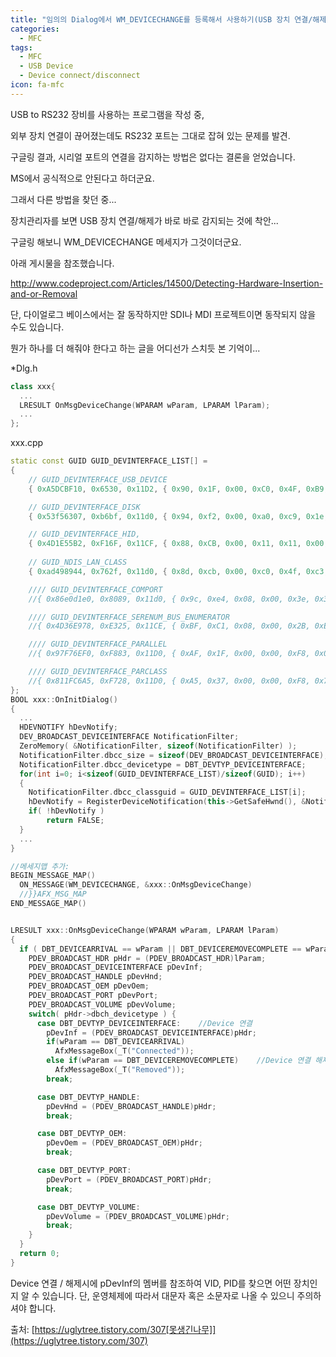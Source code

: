 ```yaml
---
title: "임의의 Dialog에서 WM_DEVICECHANGE를 등록해서 사용하기(USB 장치 연결/해제 감지)"
categories: 
  - MFC
tags: 
  - MFC
  - USB Device
  - Device connect/disconnect
icon: fa-mfc
---
```


USB to RS232 장비를 사용하는 프로그램을 작성 중,

외부 장치 연결이 끊어졌는데도 RS232 포트는 그대로 잡혀 있는 문제를 발견.

구글링 결과, 시리얼 포트의 연결을 감지하는 방법은 없다는 결론을 얻었습니다.

MS에서 공식적으로 안된다고 하더군요.



그래서 다른 방법을 찾던 중...

장치관리자를 보면 USB 장치 연결/해제가 바로 바로 감지되는 것에 착안...

구글링 해보니 WM_DEVICECHANGE 메세지가 그것이더군요.



아래 게시물을 참조했습니다.

http://www.codeproject.com/Articles/14500/Detecting-Hardware-Insertion-and-or-Removal



단, 다이얼로그 베이스에서는 잘 동작하지만 SDI나 MDI 프로젝트이면 동작되지 않을 수도 있습니다.

뭔가 하나를 더 해줘야 한다고 하는 글을 어디선가 스치듯 본 기억이...




*Dlg.h
```cpp
class xxx{
  ...
  LRESULT OnMsgDeviceChange(WPARAM wParam, LPARAM lParam);
  ...
};
```




xxx.cpp
```cpp
static const GUID GUID_DEVINTERFACE_LIST[] =
{
    // GUID_DEVINTERFACE_USB_DEVICE
    { 0xA5DCBF10, 0x6530, 0x11D2, { 0x90, 0x1F, 0x00, 0xC0, 0x4F, 0xB9, 0x51, 0xED } },

    // GUID_DEVINTERFACE_DISK
    { 0x53f56307, 0xb6bf, 0x11d0, { 0x94, 0xf2, 0x00, 0xa0, 0xc9, 0x1e, 0xfb, 0x8b } },

    // GUID_DEVINTERFACE_HID,
    { 0x4D1E55B2, 0xF16F, 0x11CF, { 0x88, 0xCB, 0x00, 0x11, 0x11, 0x00, 0x00, 0x30 } },
             
    // GUID_NDIS_LAN_CLASS
    { 0xad498944, 0x762f, 0x11d0, { 0x8d, 0xcb, 0x00, 0xc0, 0x4f, 0xc3, 0x35, 0x8c } }

    //// GUID_DEVINTERFACE_COMPORT
    //{ 0x86e0d1e0, 0x8089, 0x11d0, { 0x9c, 0xe4, 0x08, 0x00, 0x3e, 0x30, 0x1f, 0x73 } },

    //// GUID_DEVINTERFACE_SERENUM_BUS_ENUMERATOR
    //{ 0x4D36E978, 0xE325, 0x11CE, { 0xBF, 0xC1, 0x08, 0x00, 0x2B, 0xE1, 0x03, 0x18 } },

    //// GUID_DEVINTERFACE_PARALLEL
    //{ 0x97F76EF0, 0xF883, 0x11D0, { 0xAF, 0x1F, 0x00, 0x00, 0xF8, 0x00, 0x84, 0x5C } },

    //// GUID_DEVINTERFACE_PARCLASS
    //{ 0x811FC6A5, 0xF728, 0x11D0, { 0xA5, 0x37, 0x00, 0x00, 0xF8, 0x75, 0x3E, 0xD1 } }
};
BOOL xxx::OnInitDialog()
{
  ...
  HDEVNOTIFY hDevNotify;
  DEV_BROADCAST_DEVICEINTERFACE NotificationFilter;
  ZeroMemory( &NotificationFilter, sizeof(NotificationFilter) );
  NotificationFilter.dbcc_size = sizeof(DEV_BROADCAST_DEVICEINTERFACE);
  NotificationFilter.dbcc_devicetype = DBT_DEVTYP_DEVICEINTERFACE;
  for(int i=0; i<sizeof(GUID_DEVINTERFACE_LIST)/sizeof(GUID); i++)
  {
    NotificationFilter.dbcc_classguid = GUID_DEVINTERFACE_LIST[i];
    hDevNotify = RegisterDeviceNotification(this->GetSafeHwnd(), &NotificationFilter, DEVICE_NOTIFY_WINDOW_HANDLE);
    if( !hDevNotify )
        return FALSE;
  }
  ...
}

//메세지맵 추가:
BEGIN_MESSAGE_MAP()
  ON_MESSAGE(WM_DEVICECHANGE, &xxx::OnMsgDeviceChange)
  //}}AFX_MSG_MAP
END_MESSAGE_MAP()


LRESULT xxx::OnMsgDeviceChange(WPARAM wParam, LPARAM lParam)
{
  if ( DBT_DEVICEARRIVAL == wParam || DBT_DEVICEREMOVECOMPLETE == wParam ) {
    PDEV_BROADCAST_HDR pHdr = (PDEV_BROADCAST_HDR)lParam;
    PDEV_BROADCAST_DEVICEINTERFACE pDevInf;
    PDEV_BROADCAST_HANDLE pDevHnd;
    PDEV_BROADCAST_OEM pDevOem;
    PDEV_BROADCAST_PORT pDevPort;
    PDEV_BROADCAST_VOLUME pDevVolume;
    switch( pHdr->dbch_devicetype ) {
      case DBT_DEVTYP_DEVICEINTERFACE:    //Device 연결
        pDevInf = (PDEV_BROADCAST_DEVICEINTERFACE)pHdr;
        if(wParam == DBT_DEVICEARRIVAL)
          AfxMessageBox(_T("Connected"));
        else if(wParam == DBT_DEVICEREMOVECOMPLETE)    //Device 연결 해제
          AfxMessageBox(_T("Removed"));   
        break;

      case DBT_DEVTYP_HANDLE:
        pDevHnd = (PDEV_BROADCAST_HANDLE)pHdr;
        break;

      case DBT_DEVTYP_OEM:
        pDevOem = (PDEV_BROADCAST_OEM)pHdr;
        break;

      case DBT_DEVTYP_PORT:
        pDevPort = (PDEV_BROADCAST_PORT)pHdr;
        break;

      case DBT_DEVTYP_VOLUME:
        pDevVolume = (PDEV_BROADCAST_VOLUME)pHdr;
        break;
    }
  }
  return 0;
}
```


Device 연결 / 해제시에 pDevInf의 멤버를 참조하여 VID, PID를 찾으면 어떤 장치인지 알 수 있습니다. 단, 운영체제에 따라서 대문자 혹은 소문자로 나올 수 있으니 주의하셔야 합니다.

출처: [https://uglytree.tistory.com/307[못생긴나무]](https://uglytree.tistory.com/307)